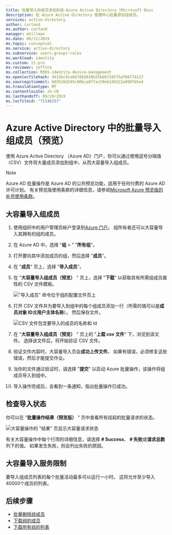 ```yaml
---
title: 批量导入将成员添加到组-Azure Active Directory |Microsoft Docs
description: 在 Azure Active Directory 管理中心批量添加组成员。
services: active-directory
author: curtand
ms.author: curtand
manager: mtillman
ms.date: 09/11/2019
ms.topic: conceptual
ms.service: active-directory
ms.subservice: users-groups-roles
ms.workload: identity
ms.custom: it-pro
ms.reviewer: jeffsta
ms.collection: M365-identity-device-management
ms.openlocfilehash: 4412bc9ce8d78b5810b25b60724575af66774127
ms.sourcegitcommit: b03516d245c90bca8ffac59eb1db522a098fb5e4
ms.translationtype: MT
ms.contentlocale: zh-CN
ms.lasthandoff: 09/19/2019
ms.locfileid: "71146257"
---
```

# <a name="bulk-import-group-members-preview-in-azure-active-directory"></a>Azure Active Directory 中的批量导入组成员（预览）

使用 Azure Active Directory （Azure AD）门户，你可以通过使用逗号分隔值（CSV）文件将大量成员添加到组中，从而大容量导入组成员。

> [!NOTE]
> Azure AD 批量操作是 Azure AD 的公共预览功能，适用于任何付费的 Azure AD 许可计划。 有关预览版使用条款的详细信息，请参阅[Microsoft Azure 预览版的补充使用条款](https://azure.microsoft.com/support/legal/preview-supplemental-terms/)。

## <a name="to-bulk-import-group-members"></a>大容量导入组成员

1. 使用组织中的用户管理员帐户登录到[Azure 门户](https://portal.azure.com)。 组所有者还可以大容量导入其拥有的组的成员。
1. 在 Azure AD 中，选择 "**组** > " "**所有组**"。
1. 打开要向其中添加成员的组，然后选择 "**成员**"。
1. 在 "**成员**" 页上，选择 "**导入成员**"。
1. 在 "**大容量导入组成员（预览）** " 页上，选择 "**下载**" 以获取具有所需组成员属性的 CSV 文件模板。

    !["导入成员" 命令位于组的配置文件页上](./media/groups-bulk-import-members/import-panel.png)

1. 打开 CSV 文件并为要导入到组中的每个组成员添加一行（所需的值可以是**成员对象 ID**或**用户主体名称**）。 然后保存文件。

   ![CSV 文件包含要导入的成员的名称和 Id](./media/groups-bulk-import-members/csv-file.png)

1. 在 "**大容量导入组成员（预览）** " 页上的 "**上载 csv 文件**" 下，浏览到该文件。 选择该文件后，将开始验证 CSV 文件。
1. 验证文件内容时，大容量导入页会**成功上传文件**。 如果有错误，必须修复这些错误，然后才能提交作业。
1. 当你的文件通过验证时，请选择 "**提交**" 以启动 Azure 批量操作，该操作将组成员导入到组中。
1. 导入操作完成后，会看到一条通知，指出批量操作已成功。

## <a name="check-import-status"></a>检查导入状态

你可以在 "**批量操作结果（预览版）** " 页中查看所有挂起的批量请求的状态。

   ![大容量操作的 "结果" 页显示大容量请求状态](./media/groups-bulk-import-members/bulk-center.png)

有关大容量操作中每个行项的详细信息，请选择 **# Success**、 **# 失败**或**请求总数**列下的值。 如果发生失败，则会列出失败的原因。

## <a name="bulk-import-service-limits"></a>大容量导入服务限制

要导入组成员列表的每个批量活动最多可以运行一小时。 这将允许至少导入40000个成员的列表。

## <a name="next-steps"></a>后续步骤

- [批量删除组成员](groups-bulk-remove-members.md)
- [下载组的成员](groups-bulk-download-members.md)
- [下载所有组的列表](groups-bulk-download.md)
